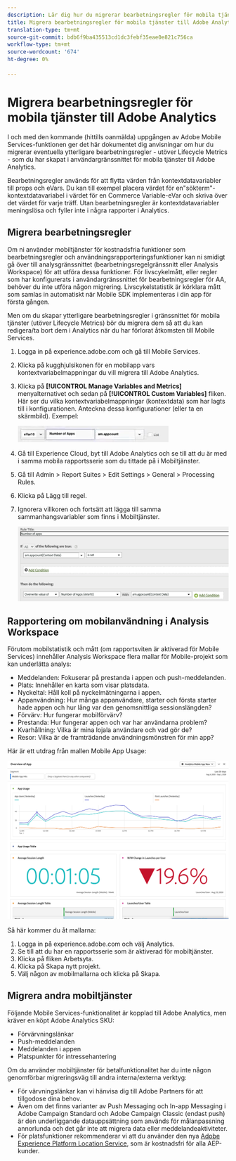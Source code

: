 ```yaml
---
description: Lär dig hur du migrerar bearbetningsregler för mobila tjänster till Adobe Analytics
title: Migrera bearbetningsregler för mobila tjänster till Adobe Analytics
translation-type: tm+mt
source-git-commit: bdb6f9ba435513cd1dc3febf35eae0e821c756ca
workflow-type: tm+mt
source-wordcount: '674'
ht-degree: 0%

---
```



# Migrera bearbetningsregler för mobila tjänster till Adobe Analytics

I och med den kommande (hittills oanmälda) uppgången av Adobe Mobile Services-funktionen ger det här dokumentet dig anvisningar om hur du migrerar eventuella ytterligare bearbetningsregler - utöver Lifecycle Metrics - som du har skapat i användargränssnittet för mobila tjänster till Adobe Analytics.

Bearbetningsregler används för att flytta värden från kontextdatavariabler till props och eVars. Du kan till exempel placera värdet för en&quot;sökterm&quot;-kontextdatavariabel i värdet för en Commerce Variable-eVar och skriva över det värdet för varje träff. Utan bearbetningsregler är kontextdatavariabler meningslösa och fyller inte i några rapporter i Analytics.

## Migrera bearbetningsregler

Om ni använder mobiltjänster för kostnadsfria funktioner som bearbetningsregler och användningsrapporteringsfunktioner kan ni smidigt gå över till analysgränssnittet (bearbetningsregelgränssnitt eller Analysis Workspace) för att utföra dessa funktioner. För livscykelmått, eller regler som har konfigurerats i användargränssnittet för bearbetningsregler för AA, behöver du inte utföra någon migrering. Livscykelstatistik är körklara mått som samlas in automatiskt när Mobile SDK implementeras i din app för första gången.

Men om du skapar ytterligare bearbetningsregler i gränssnittet för mobila tjänster (utöver Lifecycle Metrics) bör du migrera dem så att du kan redigera/ta bort dem i Analytics när du har förlorat åtkomsten till Mobile Services.

1. Logga in på experience.adobe.com och gå till Mobile Services.
1. Klicka på kugghjulsikonen för en mobilapp vars kontextvariabelmappningar du vill migrera till Adobe Analytics.
1. Klicka på **[!UICONTROL Manage Variables and Metrics]** menyalternativet och sedan på **[!UICONTROL Custom Variables]** fliken. Här ser du vilka kontextvariabelmappningar (kontextdata) som har lagts till i konfigurationen. Anteckna dessa konfigurationer (eller ta en skärmbild). Exempel:

   ![Kontextvariabel](assets/context-var.png)

1. Gå till Experience Cloud, byt till Adobe Analytics och se till att du är med i samma mobila rapportsserie som du tittade på i Mobiltjänster.
1. Gå till Admin > Report Suites > Edit Settings > General > Processing Rules.
1. Klicka på Lägg till regel.
1. Ignorera villkoren och fortsätt att lägga till samma sammanhangsvariabler som finns i Mobiltjänster.

   ![Bearbetar regel](assets/proc-rule.png)

## Rapportering om mobilanvändning i Analysis Workspace

Förutom mobilstatistik och mått (om rapportsviten är aktiverad för Mobile Services) innehåller Analysis Workspace flera mallar för Mobile-projekt som kan underlätta analys:

* Meddelanden: Fokuserar på prestanda i appen och push-meddelanden.
* Plats: Innehåller en karta som visar platsdata.
* Nyckeltal: Håll koll på nyckelmätningarna i appen.
* Appanvändning: Hur många appanvändare, starter och första starter hade appen och hur lång var den genomsnittliga sessionslängden?
* Förvärv: Hur fungerar mobilförvärv?
* Prestanda: Hur fungerar appen och var har användarna problem?
* Kvarhållning: Vilka är mina lojala användare och vad gör de?
* Resor: Vilka är de framträdande användningsmönstren för min app?

Här är ett utdrag från mallen Mobile App Usage:

![Användning av mobilappar](assets/mobile-app-usage.png)

Så här kommer du åt mallarna:

1. Logga in på experience.adobe.com och välj Analytics.
1. Se till att du har en rapportsserie som är aktiverad för mobiltjänster.
1. Klicka på fliken Arbetsyta.
1. Klicka på Skapa nytt projekt.
1. Välj någon av mobilmallarna och klicka på Skapa.

## Migrera andra mobiltjänster

Följande Mobile Services-funktionalitet är kopplad till Adobe Analytics, men kräver en köpt Adobe Analytics SKU:

* Förvärvningslänkar
* Push-meddelanden
* Meddelanden i appen
* Platspunkter för intressehantering

Om du använder mobiltjänster för betalfunktionalitet har du inte någon genomförbar migreringsväg till andra interna/externa verktyg:

* För värvningslänkar kan vi hänvisa dig till Adobe Partners för att tillgodose dina behov.
* Även om det finns varianter av Push Messaging och In-app Messaging i Adobe Campaign Standard och Adobe Campaign Classic (endast push) är den underliggande datauppsättning som används för målanpassning annorlunda och det går inte att migrera data eller meddelandeaktiviteter.
* För platsfunktioner rekommenderar vi att du använder den nya [Adobe Experience Platform Location Service](https://www.adobe.com/experience-platform/location-service.html), som är kostnadsfri för alla AEP-kunder.
